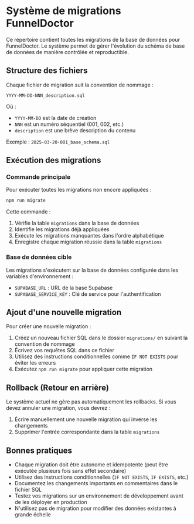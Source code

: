# Système de migrations FunnelDoctor

Ce répertoire contient toutes les migrations de la base de données pour FunnelDoctor. Le système permet de gérer l'évolution du schéma de base de données de manière contrôlée et reproductible.

## Structure des fichiers

Chaque fichier de migration suit la convention de nommage :
```
YYYY-MM-DD-NNN_description.sql
```
Où :
- `YYYY-MM-DD` est la date de création
- `NNN` est un numéro séquentiel (001, 002, etc.)
- `description` est une brève description du contenu

Exemple : `2025-03-20-001_base_schema.sql`

## Exécution des migrations

### Commande principale

Pour exécuter toutes les migrations non encore appliquées :

```bash
npm run migrate
```

Cette commande :
1. Vérifie la table `migrations` dans la base de données
2. Identifie les migrations déjà appliquées
3. Exécute les migrations manquantes dans l'ordre alphabétique
4. Enregistre chaque migration réussie dans la table `migrations`

### Base de données cible

Les migrations s'exécutent sur la base de données configurée dans les variables d'environnement :
- `SUPABASE_URL` : URL de la base Supabase
- `SUPABASE_SERVICE_KEY` : Clé de service pour l'authentification

## Ajout d'une nouvelle migration

Pour créer une nouvelle migration :

1. Créez un nouveau fichier SQL dans le dossier `migrations/` en suivant la convention de nommage
2. Écrivez vos requêtes SQL dans ce fichier
3. Utilisez des instructions conditionnelles comme `IF NOT EXISTS` pour éviter les erreurs
4. Exécutez `npm run migrate` pour appliquer cette migration

## Rollback (Retour en arrière)

Le système actuel ne gère pas automatiquement les rollbacks. Si vous devez annuler une migration, vous devrez :

1. Écrire manuellement une nouvelle migration qui inverse les changements
2. Supprimer l'entrée correspondante dans la table `migrations`

## Bonnes pratiques

- Chaque migration doit être autonome et idempotente (peut être exécutée plusieurs fois sans effet secondaire)
- Utilisez des instructions conditionnelles (`IF NOT EXISTS`, `IF EXISTS`, etc.)
- Documentez les changements importants en commentaires dans le fichier SQL
- Testez vos migrations sur un environnement de développement avant de les déployer en production
- N'utilisez pas de migration pour modifier des données existantes à grande échelle
